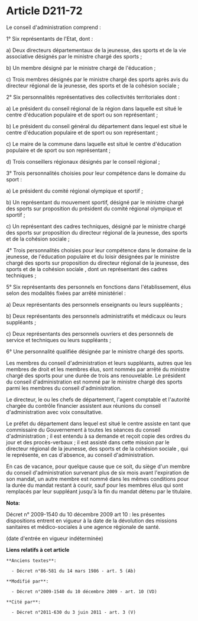 # Article D211-72

Le conseil d'administration comprend : 

1° Six représentants de l'Etat, dont : 

a) Deux directeurs départementaux de la jeunesse, des sports et de la vie associative désignés par le ministre chargé des
sports ; 

b) Un membre désigné par le ministre chargé de l'éducation ; 

c) Trois membres désignés par le ministre chargé des sports après avis du            directeur régional de la jeunesse, des
sports et de la cohésion sociale  ; 

2° Six personnalités représentatives des collectivités territoriales dont : 

a) Le président du conseil régional de la région dans laquelle est situé le centre d'éducation populaire et de sport ou son
représentant ; 

b) Le président du conseil général du département dans lequel est situé le centre d'éducation populaire et de sport ou son
représentant ; 

c) Le maire de la commune dans laquelle est situé le centre d'éducation populaire et de sport ou son représentant ; 

d) Trois conseillers régionaux désignés par le conseil régional ; 

3° Trois personnalités choisies pour leur compétence dans le domaine du sport : 

a) Le président du comité régional olympique et sportif ; 

b) Un représentant du mouvement sportif, désigné par le ministre chargé des sports sur proposition du président du comité
régional olympique et sportif ; 

c) Un représentant des cadres techniques, désigné par le ministre chargé des sports sur proposition du            directeur
régional de la jeunesse, des sports et de la cohésion sociale  ; 

4° Trois personnalités choisies pour leur compétence dans le domaine de la jeunesse, de l'éducation populaire et du loisir
désignées par le ministre chargé des sports sur proposition du            directeur régional de la jeunesse, des sports et de
la cohésion sociale , dont un représentant des cadres techniques ; 

5° Six représentants des personnels en fonctions dans l'établissement, élus selon des modalités fixées par arrêté
ministériel : 

a) Deux représentants des personnels enseignants ou leurs suppléants ; 

b) Deux représentants des personnels administratifs et médicaux ou leurs suppléants ; 

c) Deux représentants des personnels ouvriers et des personnels de service et techniques ou leurs suppléants ; 

6° Une personnalité qualifiée désignée par le ministre chargé des sports. 

Les membres du conseil d'administration et leurs suppléants, autres que les membres de droit et les membres élus, sont nommés
par arrêté du ministre chargé des sports pour une durée de trois ans renouvelable. Le président du conseil d'administration
est nommé par le ministre chargé des sports parmi les membres du conseil d'administration. 

Le directeur, le ou les chefs de département, l'agent comptable et l'autorité chargée du contrôle financier assistent aux
réunions du conseil d'administration avec voix consultative. 

Le préfet du département dans lequel est situé le centre assiste en tant que commissaire du Gouvernement à toutes les séances
du conseil d'administration ; il est entendu à sa demande et reçoit copie des ordres du jour et des procès-verbaux ; il est
assisté dans cette mission par le            directeur régional de la jeunesse, des sports et de la cohésion sociale , qui le
représente, en cas d'absence, au conseil d'administration. 

En cas de vacance, pour quelque cause que ce soit, du siège d'un membre du conseil d'administration survenant plus de six
mois avant l'expiration de son mandat, un autre membre est nommé dans les mêmes conditions pour la durée du mandat restant à
courir, sauf pour les membres élus qui sont remplacés par leur suppléant jusqu'à la fin du mandat détenu par le titulaire.

**Nota:**

Décret n° 2009-1540 du 10 décembre 2009 art 10 : les présentes dispositions entrent en vigueur à la date de la dévolution des
missions sanitaires et médico-sociales à une agence régionale de santé. 

(date d'entrée en vigueur indéterminée)

**Liens relatifs à cet article**

	**Anciens textes**:

	  - Décret n°86-581 du 14 mars 1986 - art. 5 (Ab)

	**Modifié par**:

	  - Décret n°2009-1540 du 10 décembre 2009 - art. 10 (VD)

	**Cité par**:

	  - Décret n°2011-630 du 3 juin 2011 - art. 3 (V)
